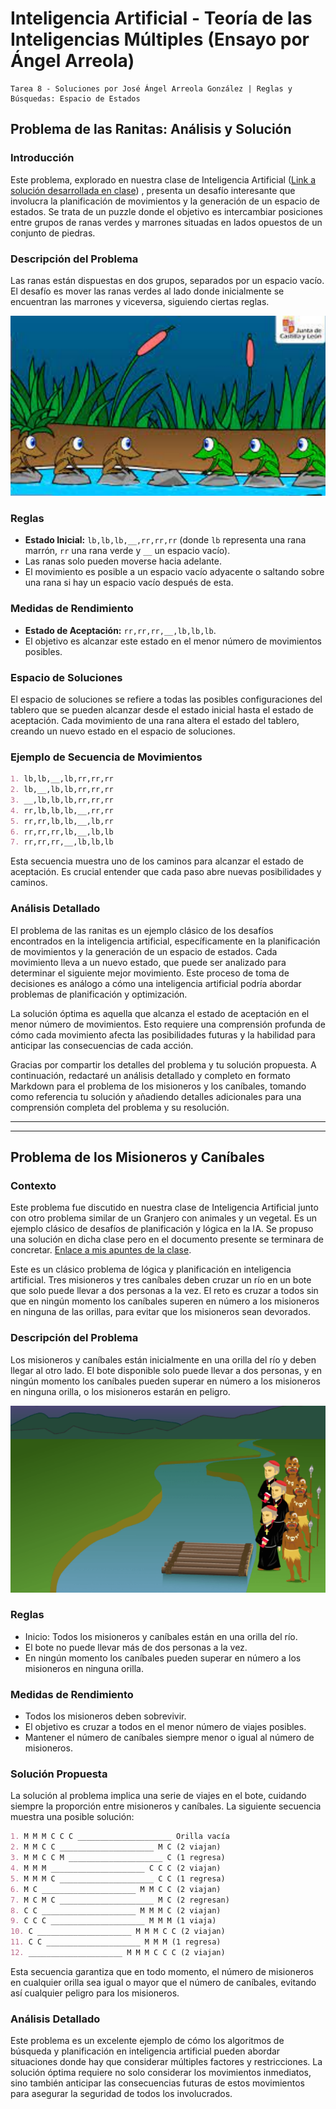 # Inteligencia Artificial - Teoría de las Inteligencias Múltiples (Ensayo por Ángel Arreola)
    Tarea 8 - Soluciones por José Ángel Arreola González | Reglas y Búsquedas: Espacio de Estados


## Problema de las Ranitas: Análisis y Solución

### Introducción

Este problema, explorado en nuestra clase de Inteligencia Artificial ([Link a solución desarrollada en clase](./03_RanasSaltarinas.md))
, presenta un desafío interesante que involucra la planificación de movimientos y la generación de un espacio de estados. Se trata de un puzzle donde el objetivo es intercambiar posiciones entre grupos de ranas verdes y marrones situadas en lados opuestos de un conjunto de piedras.

### Descripción del Problema

Las ranas están dispuestas en dos grupos, separados por un espacio vacío. El desafío es mover las ranas verdes al lado donde inicialmente se encuentran las marrones y viceversa, siguiendo ciertas reglas.

![Alt text](image-1.png)

### Reglas

- **Estado Inicial:** `lb,lb,lb,__,rr,rr,rr` (donde `lb` representa una rana marrón, `rr` una rana verde y `__` un espacio vacío).
- Las ranas solo pueden moverse hacia adelante.
- El movimiento es posible a un espacio vacío adyacente o saltando sobre una rana si hay un espacio vacío después de esta.

### Medidas de Rendimiento

- **Estado de Aceptación:** `rr,rr,rr,__,lb,lb,lb`.
- El objetivo es alcanzar este estado en el menor número de movimientos posibles.

### Espacio de Soluciones

El espacio de soluciones se refiere a todas las posibles configuraciones del tablero que se pueden alcanzar desde el estado inicial hasta el estado de aceptación. Cada movimiento de una rana altera el estado del tablero, creando un nuevo estado en el espacio de soluciones.

### Ejemplo de Secuencia de Movimientos

```markdown
1. lb,lb,__,lb,rr,rr,rr
2. lb,__,lb,lb,rr,rr,rr
3. __,lb,lb,lb,rr,rr,rr
4. rr,lb,lb,lb,__,rr,rr
5. rr,rr,lb,lb,__,lb,rr
6. rr,rr,rr,lb,__,lb,lb
7. rr,rr,rr,__,lb,lb,lb
```

Esta secuencia muestra uno de los caminos para alcanzar el estado de aceptación. Es crucial entender que cada paso abre nuevas posibilidades y caminos.

### Análisis Detallado

El problema de las ranitas es un ejemplo clásico de los desafíos encontrados en la inteligencia artificial, específicamente en la planificación de movimientos y la generación de un espacio de estados. Cada movimiento lleva a un nuevo estado, que puede ser analizado para determinar el siguiente mejor movimiento. Este proceso de toma de decisiones es análogo a cómo una inteligencia artificial podría abordar problemas de planificación y optimización.

La solución óptima es aquella que alcanza el estado de aceptación en el menor número de movimientos. Esto requiere una comprensión profunda de cómo cada movimiento afecta las posibilidades futuras y la habilidad para anticipar las consecuencias de cada acción.

Gracias por compartir los detalles del problema y tu solución propuesta. A continuación, redactaré un análisis detallado y completo en formato Markdown para el problema de los misioneros y los caníbales, tomando como referencia tu solución y añadiendo detalles adicionales para una comprensión completa del problema y su resolución.

---
---

## Problema de los Misioneros y Caníbales

### Contexto
Este problema fue discutido en nuestra clase de Inteligencia Artificial junto con otro problema similar de un Granjero con animales y un vegetal. Es un ejemplo clásico de desafíos de planificación y lógica en la IA. Se propuso una solución en dicha clase pero en el documento presente se terminara de concretar. [Enlace a mis apuntes de la clase](./02_Ejercicio_RioDeUnLadoParaOtro.md).

Este es un clásico problema de lógica y planificación en inteligencia artificial. Tres misioneros y tres caníbales deben cruzar un río en un bote que solo puede llevar a dos personas a la vez. El reto es cruzar a todos sin que en ningún momento los caníbales superen en número a los misioneros en ninguna de las orillas, para evitar que los misioneros sean devorados.

### Descripción del Problema

Los misioneros y caníbales están inicialmente en una orilla del río y deben llegar al otro lado. El bote disponible solo puede llevar a dos personas, y en ningún momento los caníbales pueden superar en número a los misioneros en ninguna orilla, o los misioneros estarán en peligro.

![Alt text](image.png)

### Reglas

- Inicio: Todos los misioneros y caníbales están en una orilla del río.
- El bote no puede llevar más de dos personas a la vez.
- En ningún momento los caníbales pueden superar en número a los misioneros en ninguna orilla.

### Medidas de Rendimiento

- Todos los misioneros deben sobrevivir.
- El objetivo es cruzar a todos en el menor número de viajes posibles.
- Mantener el número de caníbales siempre menor o igual al número de misioneros.

### Solución Propuesta

La solución al problema implica una serie de viajes en el bote, cuidando siempre la proporción entre misioneros y caníbales. La siguiente secuencia muestra una posible solución:

```markdown
1. M M M C C C _____________________ Orilla vacía
2. M M C C _____________________ M C (2 viajan)
3. M M C C M _____________________ C (1 regresa)
4. M M M _____________________ C C C (2 viajan)
5. M M M C _____________________ C C (1 regresa)
6. M C _____________________ M M C C (2 viajan)
7. M C M C _____________________ M C (2 regresan)
8. C C _____________________ M M M C (2 viajan)
9. C C C _____________________ M M M (1 viaja)
10. C _____________________ M M M C C (2 viajan)
11. C C _____________________ M M M (1 regresa)
12. _____________________ M M M C C C (2 viajan)
```

Esta secuencia garantiza que en todo momento, el número de misioneros en cualquier orilla sea igual o mayor que el número de caníbales, evitando así cualquier peligro para los misioneros.

### Análisis Detallado

Este problema es un excelente ejemplo de cómo los algoritmos de búsqueda y planificación en inteligencia artificial pueden abordar situaciones donde hay que considerar múltiples factores y restricciones. La solución óptima requiere no solo considerar los movimientos inmediatos, sino también anticipar las consecuencias futuras de estos movimientos para asegurar la seguridad de todos los involucrados.